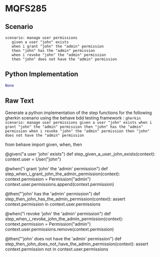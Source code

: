 # MQFS285
## Scenario
```gherkin
scenario: manage user permissions 
   given a user "john" exists 
   when i grant "john" the "admin" permission 
   then "john" has the "admin" permission 
   when i revoke "john" the "admin" permission 
   then "john" does not have the "admin" permission
```


## Python Implementation
```python
None
```


## Raw Text
Generate a python implementation of the step functions for the following gherkin scenario using the behave bdd testing framework : ```gherkin scenario: manage user permissions given a user "john" exists when i grant "john" the "admin" permission then "john" has the "admin" permission when i revoke "john" the "admin" permission then "john" does not have the "admin" permission ```



from behave import given, when, then

@given("a user 'john' exists")
def step_given_a_user_john_exists(context):
    context.user = User("john")

@when("i grant 'john' the 'admin' permission")
def step_when_i_grant_john_the_admin_permission(context):
    context.permission = Permission("admin")
    context.user.permissions.append(context.permission)

@then("'john' has the 'admin' permission")
def step_then_john_has_the_admin_permission(context):
    assert context.permission in context.user.permissions

@when("i revoke 'john' the 'admin' permission")
def step_when_i_revoke_john_the_admin_permission(context):
    context.permission = Permission("admin")
    context.user.permissions.remove(context.permission)

@then("'john' does not have the 'admin' permission")
def step_then_john_does_not_have_the_admin_permission(context):
    assert context.permission not in context.user.permissions
